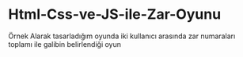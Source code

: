 # Html-Css-ve-JS-ile-Zar-Oyunu
Örnek Alarak tasarladığım oyunda iki kullanıcı arasında zar numaraları toplamı ile galibin belirlendiği oyun
